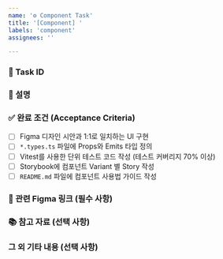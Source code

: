 ```yaml
---
name: '⚙️ Component Task'
title: '[Component] '
labels: 'component'
assignees: ''

---
```


### 📌 Task ID

### 📝 설명

### ✅ 완료 조건 (Acceptance Criteria)

- [ ] Figma 디자인 시안과 1:1로 일치하는 UI 구현
- [ ] `*.types.ts` 파일에 Props와 Emits 타입 정의
- [ ] Vitest를 사용한 단위 테스트 코드 작성 (테스트 커버리지 70% 이상)
- [ ] Storybook에 컴포넌트 Variant 별 Story 작성
- [ ] `README.md` 파일에 컴포넌트 사용법 가이드 작성

### 🎨 관련 Figma 링크 (필수 사항)

### 📚 참고 자료 (선택 사항)

### 그 외 기타 내용 (선택 사항)

